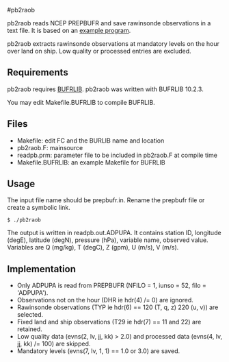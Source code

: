 #pb2raob

pb2raob reads NCEP PREPBUFR and save rawinsonde observations in a text file.
It is based on an [example program](http://www.nco.ncep.noaa.gov/sib/decoders/BUFRLIB/toc/prepbufr/).

pb2raob extracts rawinsonde observations at mandatory levels
on the hour over land on ship.
Low quality or processed entries are excluded.

## Requirements

pb2raob requires [BUFRLIB](http://www.nco.ncep.noaa.gov/sib/decoders/BUFRLIB/).
pb2raob was written with BUFRLIB 10.2.3.

You may edit Makefile.BUFRLIB to compile BUFRLIB.

## Files

- Makefile: edit FC and the BURLIB name and location
- pb2raob.F: mainsource 
- readpb.prm: parameter file to be included in pb2raob.F at compile time
- Makefile.BUFRLIB: an example Makefile for BUFRLIB

## Usage

The input file name should be prepbufr.in.
Rename the prepbufr file or create a symbolic link.

    $ ./pb2raob

The output is written in readpb.out.ADPUPA.
It contains station ID, longitude (degE), latitude (degN), pressure (hPa), variable name, observed value.
Variables are Q (mg/kg), T (degC), Z (gpm), U (m/s), V (m/s).

## Implementation

- Only ADPUPA is read from PREPBUFR (NFILO = 1, iunso = 52, filo = 'ADPUPA').
- Observations not on the hour (DHR ie hdr(4) /= 0) are ignored.
- Rawinsonde observations (TYP ie hdr(6) == 120 (T, q, z) 220 (u, v)) are selected.
- Fixed land and ship observations (T29 ie hdr(7) == 11 and 22) are retained.
- Low quality data (evns(2, lv, jj, kk) > 2.0) and processed data (evns(4, lv, jj, kk) /= 100) are skipped.
- Mandatory levels (evns(7, lv, 1, 1) == 1.0 or 3.0) are saved.
